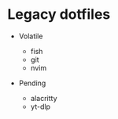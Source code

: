 # Legacy dotfiles

- Volatile
    - fish
    - git
    - nvim

- Pending
    - alacritty
    - yt-dlp
